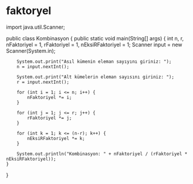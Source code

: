 # faktoryel
import java.util.Scanner;

public class Kombinasyon {
    public static void main(String[] args) {
        int n, r, nFaktoriyel = 1, rFaktoriyel = 1, nEksiRFaktoriyel = 1;
        Scanner input = new Scanner(System.in);

        System.out.print("Asıl kümenin eleman sayıyını giriniz: ");
        n = input.nextInt();

        System.out.print("Alt kümelerin eleman sayısını giriniz: ");
        r = input.nextInt();

        for (int i = 1; i <= n; i++) {
            nFaktoriyel *= i;
        }

        for (int j = 1; j <= r; j++) {
            rFaktoriyel *= j;
        }

        for (int k = 1; k <= (n-r); k++) {
            nEksiRFaktoriyel *= k;
        }

        System.out.println("Kombinasyon: " + nFaktoriyel / (rFaktoriyel * nEksiRFaktoriyel));
    }
}
